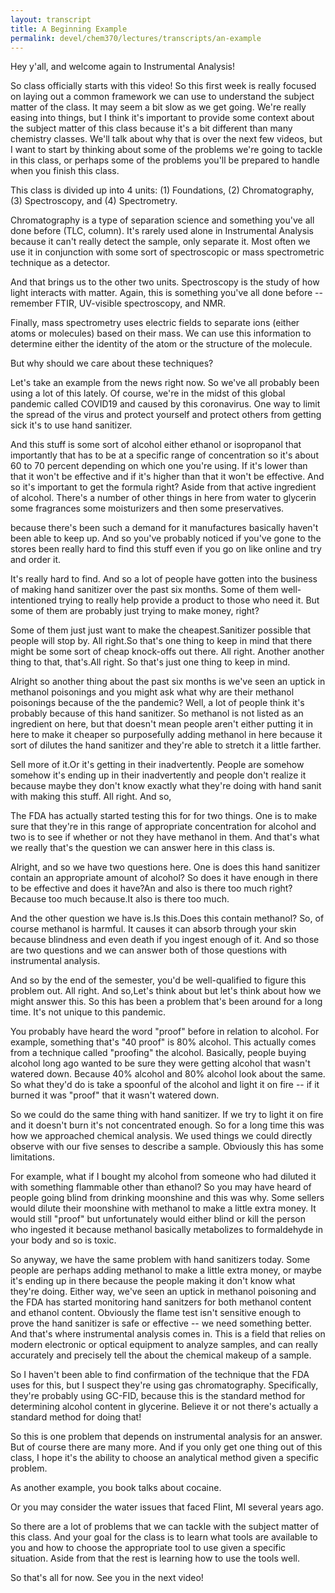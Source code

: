 ```yaml
---
layout: transcript
title: A Beginning Example
permalink: devel/chem370/lectures/transcripts/an-example
---
```



Hey y'all, and welcome again to Instrumental Analysis!

So class officially starts with this video!  So this first week is really focused on laying out a common framework we can use to understand the subject matter of the class.  It may seem a bit slow as we get going.  We're really easing into things, but I think it's important to provide some context about the subject matter of this class because it's a bit different than many chemistry classes.  We'll talk about why that is over the next few videos, but I want to start by thinking about some of the problems we're going to tackle in this class, or perhaps some of the problems you'll be prepared to handle when you finish this class.

This class is divided up into 4 units: (1) Foundations, (2) Chromatography, (3) Spectroscopy, and (4) Spectrometry.

Chromatography is a type of separation science and something you've all done before (TLC, column).  It's rarely used alone in Instrumental Analysis because it can't really detect the sample, only separate it.  Most often we use it in conjunction with some sort of spectroscopic or mass spectrometric technique as a detector.

And that brings us to the other two units.  Spectroscopy is the study of how light interacts with matter.  Again, this is something you've all done before -- remember FTIR, UV-visible spectroscopy, and NMR.

Finally, mass spectrometry uses electric fields to separate ions (either atoms or molecules) based on their mass.  We can use this information to determine either the identity of the atom or the structure of the molecule.

But why should we care about these techniques?

Let's take an example from the news right now. So we've all probably been using a lot of this lately.  Of course, we're in the midst of this global pandemic called COVID19 and caused by this coronavirus.  One way to limit the spread of the virus and protect yourself and protect others from getting sick it's to use hand sanitizer. 

 And this stuff is some sort of alcohol either ethanol or isopropanol that importantly that has to be at a specific range of concentration so it's about 60 to 70 percent depending on which one you're using.  If it's lower than that it won't be effective and if it's higher than that it won't be effective. And so it's important to get the formula right? Aside from that active ingredient of alcohol. There's a number of other things in here from water to glycerin some fragrances some moisturizers and then some preservatives.
 
 because there's been such a demand for it manufactures basically haven't been able to keep up. And so you've probably noticed if you've gone to the stores been really hard to find this stuff even if you go on like online and try and order it. 

It's really hard to find. And so a lot of people have gotten into the business of making hand sanitizer over the past six months. Some of them well-intentioned trying to really help provide a product to those who need it. But some of them are probably just trying to make money, right? 

Some of them just just want to make the cheapest.Sanitizer possible that people will stop by. All right.So that's one thing to keep in mind that there might be some sort of cheap knock-offs out there. All right. Another another thing to that, that's.All right. So that's just one thing to keep in mind.

Alright so another thing about the past six months is we've seen an uptick in methanol poisonings and you might ask what why are their methanol poisonings because of the the pandemic? Well, a lot of people think it's probably because of this hand sanitizer. So methanol is not listed as an ingredient on here, but that doesn't mean people aren't either putting it in here to make it cheaper so purposefully adding methanol in here because it sort of dilutes the hand sanitizer and they're able to stretch it a little farther.

Sell more of it.Or it's getting in their inadvertently. People are somehow somehow it's ending up in their inadvertently and people don't realize it because maybe they don't know exactly what they're doing with hand sanit with making this stuff. All right. And so,

The FDA has actually started testing this for for two things. One is to make sure that they're in this range of appropriate concentration for alcohol and two is to see if whether or not they have methanol in them. And that's what we really that's the question we can answer here in this class is.

Alright, and so we have two questions here. One is does this hand sanitizer contain an appropriate amount of alcohol? So does it have enough in there to be effective and does it have?An and also is there too much right? Because too much because.It also is there too much. 

And the other question we have is.Is this.Does this contain methanol? So, of course methanol is harmful. It causes it can absorb through your skin because blindness and even death if you ingest enough of it. And so those are two questions and we can answer both of those questions with instrumental analysis. 

And so by the end of the semester, you'd be well-qualified to figure this problem out. All right. And so,Let's think about but let's think about how we might answer this. So this has been a problem that's been around for a long time. It's not unique to this pandemic. 

You probably have heard the word "proof" before in relation to alcohol.  For example, something that's "40 proof" is 80% alcohol.  This actually comes from a technique called "proofing" the alcohol.  Basically, people buying alcohol long ago wanted to be sure they were getting alcohol that wasn't watered down.  Because 40% alcohol and 80% alcohol look about the same.  So what they'd do is take a spoonful of the alcohol and light it on fire -- if it burned it was "proof" that it wasn't watered down.

So we could do the same thing with hand sanitizer.  If we try to light it on fire and it doesn't burn it's not concentrated enough.  So for a long time this was how we approached chemical analysis.  We used things we could directly observe with our five senses to describe a sample.  Obviously this has some limitations.

For example, what if I bought my alcohol from someone who had diluted it with something flammable other than ethanol?  So you may have heard of people going blind from drinking moonshine and this was why.  Some sellers would dilute their moonshine with methanol to make a little extra money.  It would still "proof" but unfortunately would either blind or kill the person who ingested it because methanol basically metabolizes to formaldehyde in your body and so is toxic.

So anyway, we have the same problem with hand sanitizers today.  Some people are perhaps adding methanol to make a little extra money, or maybe it's ending up in there because the people making it don't know what they're doing.  Either way, we've seen an uptick in methanol poisoning and the FDA has started monitoring hand sanitzers for both methanol content and ethanol content.  Obviously the flame test isn't sensitive enough to prove the hand sanitizer is safe or effective -- we need something better.  And that's where instrumental analysis comes in.  This is a field that relies on modern electronic or optical equipment to analyze samples, and can really accurately and precisely tell the about the chemical makeup of a sample.

So I haven't been able to find confirmation of the technique that the FDA uses for this, but I suspect they're using gas chromatography.  Specifically, they're probably using GC-FID, because this is the standard method for determining alcohol content in glycerine.  Believe it or not there's actually a standard method for doing that!  

So this is one problem that depends on instrumental analysis for an answer.  But of course there are many more.  And if you only get one thing out of this class, I hope it's the ability to choose an analytical method given a specific problem.

As another example, you book talks about cocaine.

Or you may consider the water issues that faced Flint, MI several years ago.

So there are a lot of problems that we can tackle with the subject matter of this class.  And your goal for the class is to learn what tools are available to you and how to choose the appropriate tool to use given a specific situation.  Aside from that the rest is learning how to use the tools well.

So that's all for now.  See you in the next video!
